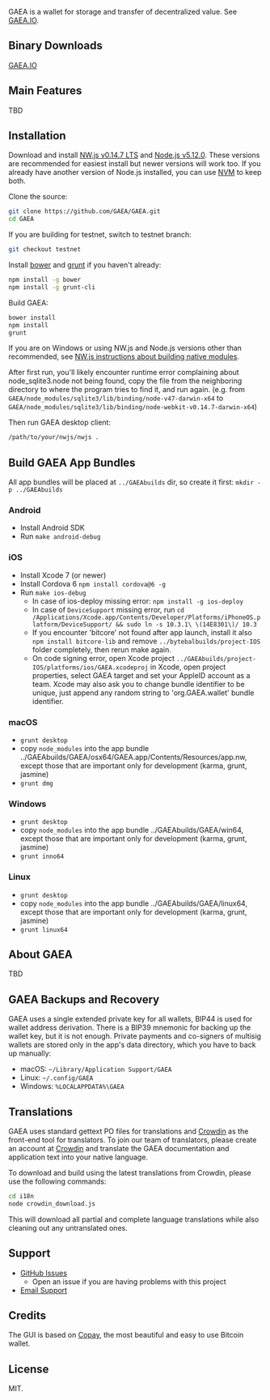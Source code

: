 GAEA is a wallet for storage and transfer of decentralized value.  See [GAEA.IO](https://GAEA.io/).

## Binary Downloads

[GAEA.IO](https://GAEA.io/)

## Main Features

TBD

## Installation

Download and install [NW.js v0.14.7 LTS](https://dl.nwjs.io/v0.14.7) and [Node.js v5.12.0](https://nodejs.org/download/release/v5.12.0/).  These versions are recommended for easiest install but newer versions will work too.  If you already have another version of Node.js installed, you can use [NVM](https://github.com/creationix/nvm) to keep both.

Clone the source:

```sh
git clone https://github.com/GAEA/GAEA.git
cd GAEA
```

If you are building for testnet, switch to testnet branch:
```sh
git checkout testnet
```

Install [bower](http://bower.io/) and [grunt](http://gruntjs.com/getting-started) if you haven't already:

```sh
npm install -g bower
npm install -g grunt-cli
```

Build GAEA:

```sh
bower install
npm install
grunt
```
If you are on Windows or using NW.js and Node.js versions other than recommended, see [NW.js instructions about building native modules](http://docs.nwjs.io/en/latest/For%20Users/Advanced/Use%20Native%20Node%20Modules/).

After first run, you'll likely encounter runtime error complaining about node_sqlite3.node not being found, copy the file from the neighboring directory to where the program tries to find it, and run again. (e.g. from `GAEA/node_modules/sqlite3/lib/binding/node-v47-darwin-x64` to `GAEA/node_modules/sqlite3/lib/binding/node-webkit-v0.14.7-darwin-x64`)

Then run GAEA desktop client:

```sh
/path/to/your/nwjs/nwjs .
```

## Build GAEA App Bundles

All app bundles will be placed at `../GAEAbuilds` dir, so create it first: `mkdir -p ../GAEAbuilds`


### Android

- Install Android SDK
- Run `make android-debug`

### iOS

- Install Xcode 7 (or newer)
- Install Cordova 6 `npm install cordova@6 -g`
- Run `make ios-debug`
  * In case of ios-deploy missing error: `npm install -g ios-deploy`
  * In case of `DeviceSupport` missing error, run `cd /Applications/Xcode.app/Contents/Developer/Platforms/iPhoneOS.platform/DeviceSupport/ && sudo ln -s 10.3.1\ \(14E8301\)/ 10.3`
  * If you encounter 'bitcore' not found after app launch, install it also `npm install bitcore-lib` and remove `../bytebalbuilds/project-IOS` folder completely, then rerun make again.
  * On code signing error, open Xcode project `../GAEAbuilds/project-IOS/platforms/ios/GAEA.xcodeproj` in Xcode, open project properties, select GAEA target and set your AppleID account as a team. Xcode may also ask you to change bundle identifier to be unique, just append any random string to 'org.GAEA.wallet' bundle identifier.

### macOS

- `grunt desktop`
- copy `node_modules` into the app bundle ../GAEAbuilds/GAEA/osx64/GAEA.app/Contents/Resources/app.nw, except those that are important only for development (karma, grunt, jasmine)
- `grunt dmg`

### Windows

- `grunt desktop`
- copy `node_modules` into the app bundle ../GAEAbuilds/GAEA/win64, except those that are important only for development (karma, grunt, jasmine)
- `grunt inno64`

### Linux

- `grunt desktop`
- copy `node_modules` into the app bundle ../GAEAbuilds/GAEA/linux64, except those that are important only for development (karma, grunt, jasmine)
- `grunt linux64`


## About GAEA

TBD

## GAEA Backups and Recovery

GAEA uses a single extended private key for all wallets, BIP44 is used for wallet address derivation.  There is a BIP39 mnemonic for backing up the wallet key, but it is not enough.  Private payments and co-signers of multisig wallets are stored only in the app's data directory, which you have to back up manually:

* macOS: `~/Library/Application Support/GAEA`
* Linux: `~/.config/GAEA`
* Windows: `%LOCALAPPDATA%\GAEA`


## Translations

GAEA uses standard gettext PO files for translations and [Crowdin](https://crowdin.com/project/GAEA) as the front-end tool for translators. To join our team of translators, please create an account at [Crowdin](https://crowdin.com) and translate the GAEA documentation and application text into your native language.

To download and build using the latest translations from Crowdin, please use the following commands:

```sh
cd i18n
node crowdin_download.js
```

This will download all partial and complete language translations while also cleaning out any untranslated ones.


## Support

* [GitHub Issues](https://github.com/GAEA/GAEA/issues)
  * Open an issue if you are having problems with this project
* [Email Support](mailto:GAEA@GAEA.org)

## Credits

The GUI is based on [Copay](https://github.com/bitpay/copay), the most beautiful and easy to use Bitcoin wallet.

## License

MIT.

